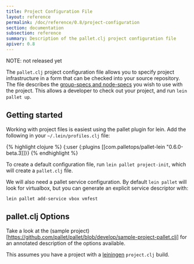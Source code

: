```yaml
---
title: Project Configuration File
layout: reference
permalink: /doc/reference/0.8/project-configuration
section: documentation
subsection: reference
summary: Description of the pallet.clj project configuration file
apiver: 0.8
---
```


NOTE: not released yet

The `pallet.clj` project configuration file allows you to specify project
infrastructure in a form that can be checked into your source repository.  The
file describes the [group-specs and node-specs](/doc/reference/0.8/node-types)
you wish to use with the project.  This allows a developer to check out your
project, and run `lein pallet up`.

## Getting started

Working with project files is easiest using the pallet plugin for lein.  Add the
following in your `~/.lein/profiles.clj` file:

{% highlight clojure %}
{:user {:plugins [[com.palletops/pallet-lein "0.6.0-beta.3]]}}
{% endhighlight %}

To create a default configuration file, run `lein pallet project-init`, which
will create a `pallet.clj` file.

We will also need a pallet service configuration.  By default `lein pallet` will
look for virtualbox, but you can generate an explicit service descriptor with:

`lein pallet add-service vbox vmfest`

## pallet.clj Options

Take a look at the
(sample project)[https://github.com/pallet/pallet/blob/develop/sample-project-pallet.clj]
for an annotated description of the options available.


This assumes you have a project with a
[leiningen](https://github.com/technomancy/leiningen) `project.clj` build.

